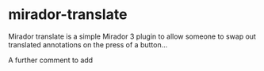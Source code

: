 # mirador-translate
Mirador translate is a simple Mirador 3 plugin to allow someone to swap out translated annotations on the press of a 
button...

A further comment to add